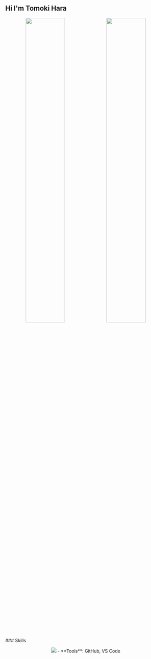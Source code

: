 ## Hi I'm Tomoki Hara

<!--
**tomo18058/tomo18058** is a ✨ _special_ ✨ repository because its `README.md` (this file) appears on your GitHub profile.

Here are some ideas to get you started:

- 🔭 I’m currently working on ...
- 🌱 I’m currently learning ...
- 👯 I’m looking to collaborate on ...
- 🤔 I’m looking for help with ...
- 💬 Ask me about ...
- 📫 How to reach me: ...
- 😄 Pronouns: ...
- ⚡ Fun fact: ...
-->

<p align="center">
  <img src="https://github-readme-stats.vercel.app/api?username=tomo18058&show_icons=true&theme=calm" width="49.5%" />
  <img src="https://github-readme-stats.vercel.app/api/top-langs/?username=tomo18058&layout=compact&theme=calm" width="49.5%" />
</p>
### Skills
<p align="center">
  <img src="https://skillicons.dev/icons?i=html,css,js,typescript,python,rust,react,C++,Objective-c" />
- **Tools**: GitHub, VS Code
</p>

